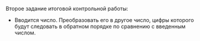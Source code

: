 ﻿Второе задание итоговой контрольной работы:

- Вводится число. Преобразовать его в другое число, 
цифры которого будут следовать в обратном порядке  по сравнению
с введенным числом.